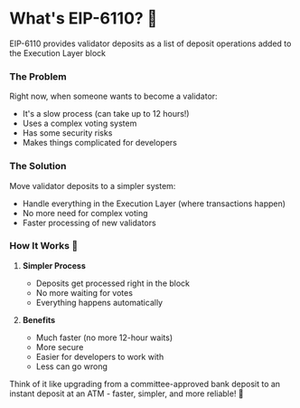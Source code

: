 # What's EIP-6110? 🎯
EIP-6110 provides validator deposits as a list of deposit operations added to the Execution Layer block

### The Problem
Right now, when someone wants to become a validator:
- It's a slow process (can take up to 12 hours!)
- Uses a complex voting system
- Has some security risks
- Makes things complicated for developers

### The Solution
Move validator deposits to a simpler system:
- Handle everything in the Execution Layer (where transactions happen)
- No more need for complex voting
- Faster processing of new validators

### How It Works 🔄
1. **Simpler Process**
   - Deposits get processed right in the block
   - No more waiting for votes
   - Everything happens automatically

2. **Benefits**
   - Much faster (no more 12-hour waits)
   - More secure
   - Easier for developers to work with
   - Less can go wrong

Think of it like upgrading from a committee-approved bank deposit to an instant deposit at an ATM - faster, simpler, and more reliable! 🏦

